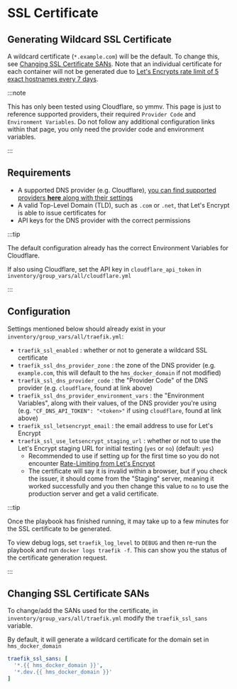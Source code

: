 # SSL Certificate

## Generating Wildcard SSL Certificate

A wildcard certificate (`*.example.com`) will be the default. To change this, see [Changing SSL Certificate SANs](#changing-ssl-certificate-sans). Note that an individual certificate for each container will not be generated due to [Let's Encrypts rate limit of 5 exact hostnames every 7 days](https://letsencrypt.org/docs/rate-limits/#new-certificates-per-exact-set-of-hostnames).

:::note

This has only been tested using Cloudflare, so ymmv. This page is just to reference supported providers, their required `Provider Code` and `Environment Variables`. Do not follow any additional configuration links within that page, you only need the provider code and environment variables.

:::

## Requirements

- A supported DNS provider (e.g. Cloudflare), [you can find supported providers **here** along with their settings](https://doc.traefik.io/traefik/https/acme/#providers)
- A valid Top-Level Domain (TLD), such as `.com` or `.net`, that Let's Encrypt is able to issue certificates for
- API keys for the DNS provider with the correct permissions

:::tip

The default configuration already has the correct Environment Variables for Cloudflare.

If also using Cloudflare, set the API key in `cloudflare_api_token` in `inventory/group_vars/all/cloudflare.yml`

:::

## Configuration

Settings mentioned below should already exist in your `inventory/group_vars/all/traefik.yml`:

- `traefik_ssl_enabled` : whether or not to generate a wildcard SSL certificate
- `traefik_ssl_dns_provider_zone` : the zone of the DNS provider (e.g. `example.com`, this will default to the `hms_docker_domain` if not modified)
- `traefik_ssl_dns_provider_code` : the "Provider Code" of the DNS provider (e.g. `cloudflare`, found at link above)
- `traefik_ssl_dns_provider_environment_vars` : the "Environment Variables", along with their values, of the DNS provider you're using (e.g. `"CF_DNS_API_TOKEN": "<token>"` if using `cloudflare`, found at link above)
- `traefik_ssl_letsencrypt_email` : the email address to use for Let's Encrypt
- `traefik_ssl_use_letsencrypt_staging_url` : whether or not to use the Let's Encrypt staging URL for initial testing (`yes` or `no`) (default: `yes`)
  - Recommended to use if setting up for the first time so you do not encounter [Rate-Limiting from Let's Encrypt](https://letsencrypt.org/docs/rate-limits/)
  - The certificate will say it is invalid within a browser, but if you check the issuer, it should come from the "Staging" server, meaning it worked successfully and you then change this value to `no` to use the production server and get a valid certificate.

:::tip

Once the playbook has finished running, it may take up to a few minutes for the SSL certificate to be generated.

To view debug logs, set `traefik_log_level` to `DEBUG` and then re-run the playbook and run `docker logs traefik -f`. This can show you the status of the certificate generation request.

:::

## Changing SSL Certificate SANs

To change/add the SANs used for the certificate, in `inventory/group_vars/all/traefik.yml` modify the `traefik_ssl_sans` variable.

By default, it will generate a wildcard certificate for the domain set in `hms_docker_domain`

```yaml
traefik_ssl_sans: [
  '*.{{ hms_docker_domain }}',
  '*.dev.{{ hms_docker_domain }}'
]
```

